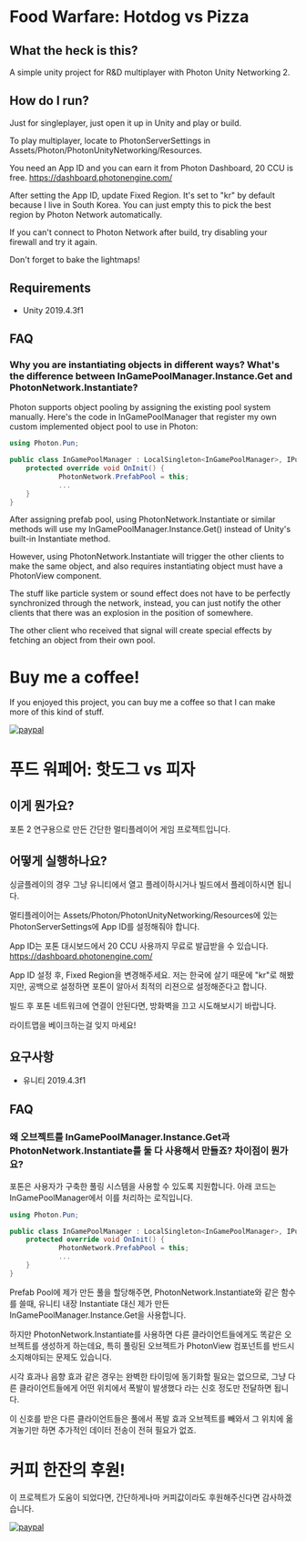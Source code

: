 # Food Warfare: Hotdog vs Pizza
## What the heck is this?
A simple unity project for R&D multiplayer with Photon Unity Networking 2.

## How do I run?
Just for singleplayer, just open it up in Unity and play or build.

To play multiplayer, locate to PhotonServerSettings in Assets/Photon/PhotonUnityNetworking/Resources.

You need an App ID and you can earn it from Photon Dashboard, 20 CCU is free.
https://dashboard.photonengine.com/

After setting the App ID, update Fixed Region. It's set to "kr" by default because I live in South Korea.
You can just empty this to pick the best region by Photon Network automatically.

If you can't connect to Photon Network after build, try disabling your firewall and try it again.

Don't forget to bake the lightmaps!

## Requirements
- Unity 2019.4.3f1

## FAQ
### Why you are instantiating objects in different ways? What's the difference between InGamePoolManager.Instance.Get and PhotonNetwork.Instantiate?
Photon supports object pooling by assigning the existing pool system manually. Here's the code in InGamePoolManager that register my own custom implemented object pool to use in Photon:

```csharp
using Photon.Pun;

public class InGamePoolManager : LocalSingleton<InGamePoolManager>, IPunPrefabPool {
    protected override void OnInit() {
            PhotonNetwork.PrefabPool = this;
            ...
    }
}
```

After assigning prefab pool, using PhotonNetwork.Instantiate or similar methods will use my InGamePoolManager.Instance.Get() instead of Unity's built-in Instantiate method.

However, using PhotonNetwork.Instantiate will trigger the other clients to make the same object, and also requires instantiating object must have a PhotonView component.

The stuff like particle system or sound effect does not have to be perfectly synchronized through the network, instead, you can just notify the other clients that there was an explosion in the position of somewhere.

The other client who received that signal will create special effects by fetching an object from their own pool.

# Buy me a coffee!
If you enjoyed this project, you can buy me a coffee so that I can make more of this kind of stuff.

[![paypal](https://www.paypalobjects.com/en_US/i/btn/btn_donateCC_LG.gif)](https://www.paypal.com/cgi-bin/webscr?cmd=_s-xclick&hosted_button_id=PVXTU5FJNBLDS)

# 푸드 워페어: 핫도그 vs 피자
## 이게 뭔가요?
포톤 2 연구용으로 만든 간단한 멀티플레이어 게임 프로젝트입니다.

## 어떻게 실행하나요?
싱글플레이의 경우 그냥 유니티에서 열고 플레이하시거나 빌드에서 플레이하시면 됩니다.

멀티플레이어는 Assets/Photon/PhotonUnityNetworking/Resources에 있는 PhotonServerSettings에 App ID를 설정해줘야 합니다.

App ID는 포톤 대시보드에서 20 CCU 사용까지 무료로 발급받을 수 있습니다.
https://dashboard.photonengine.com/

App ID 설정 후, Fixed Region을 변경해주세요. 저는 한국에 살기 때문에 "kr"로 해봤지만, 공백으로 설정하면 포톤이 알아서 최적의 리젼으로 설정해준다고 합니다.

빌드 후 포톤 네트워크에 연결이 안된다면, 방화벽을 끄고 시도해보시기 바랍니다.

라이트맵을 베이크하는걸 잊지 마세요!

## 요구사항
- 유니티 2019.4.3f1

## FAQ
### 왜 오브젝트를 InGamePoolManager.Instance.Get과 PhotonNetwork.Instantiate를 둘 다 사용해서 만들죠? 차이점이 뭔가요?
포톤은 사용자가 구축한 풀링 시스템을 사용할 수 있도록 지원합니다. 아래 코드는 InGamePoolManager에서 이를 처리하는 로직입니다.

```csharp
using Photon.Pun;

public class InGamePoolManager : LocalSingleton<InGamePoolManager>, IPunPrefabPool {
    protected override void OnInit() {
            PhotonNetwork.PrefabPool = this;
            ...
    }
}
```

Prefab Pool에 제가 만든 풀을 할당해주면, PhotonNetwork.Instantiate와 같은 함수를 쓸때, 유니티 내장 Instantiate 대신 제가 만든 InGamePoolManager.Instance.Get을 사용합니다.

하지만 PhotonNetwork.Instantiate를 사용하면 다른 클라이언트들에게도 똑같은 오브젝트를 생성하게 하는데요, 특히 풀링된 오브젝트가 PhotonView 컴포넌트를 반드시 소지해야되는 문제도 있습니다.

시각 효과나 음향 효과 같은 경우는 완벽한 타이밍에 동기화할 필요는 없으므로, 그냥 다른 클라이언트들에게 어떤 위치에서 폭발이 발생했다 라는 신호 정도만 전달하면 됩니다.

이 신호를 받은 다른 클라이언트들은 풀에서 폭발 효과 오브젝트를 빼와서 그 위치에 옮겨놓기만 하면 추가적인 데이터 전송이 전혀 필요가 없죠.


# 커피 한잔의 후원!
이 프로젝트가 도움이 되었다면, 간단하게나마 커피값이라도 후원해주신다면 감사하겠습니다.

[![paypal](https://www.paypalobjects.com/en_US/i/btn/btn_donateCC_LG.gif)](https://www.paypal.com/cgi-bin/webscr?cmd=_s-xclick&hosted_button_id=PVXTU5FJNBLDS)
